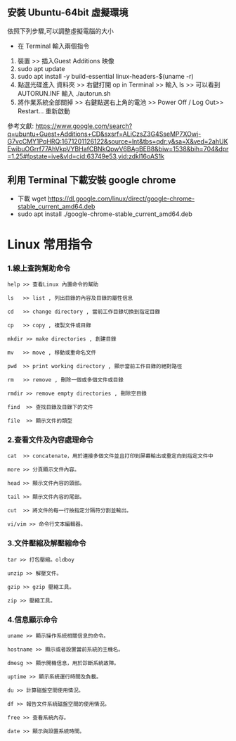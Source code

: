 ## 安裝 Ubuntu-64bit  虛擬環境
    
依照下列步驟,可以調整虛擬電腦的大小    
* 在 Terminal 輸入兩個指令 
1.    裝置 >> 插入Guest Additions 映像
2.    sudo apt update
3.    sudo apt install -y build-essential linux-headers-$(uname -r)
4.    點選光碟進入 資料夾 >> 右鍵打開 op in Terminal >> 輸入 ls >> 可以看到 AUTORUN.INF 輸入 ./autorun.sh
5.    將作業系統全部關掉 >> 右鍵點選右上角的電池 >> Power Off / Log Out>> Restart... 重新啟動

參考文獻: https://www.google.com/search?q=ubuntu+Guest+Additions+CD&sxsrf=ALiCzsZ3G4SseMP7XOwj-G7vcCMY1PqHRQ:1671201126122&source=lnt&tbs=qdr:y&sa=X&ved=2ahUKEwibuOGrrf77AhVkpVYBHafCBNkQpwV6BAgBEB8&biw=1538&bih=704&dpr=1.25#fpstate=ive&vld=cid:63749e53,vid:zdkl16oAS1k


## 利用 Terminal 下載安裝 google chrome
* 下載 wget https://dl.google.com/linux/direct/google-chrome-stable_current_amd64.deb
* sudo apt install ./google-chrome-stable_current_amd64.deb

# Linux 常用指令

### 1.線上查詢幫助命令

    help >> 查看Linux 內置命令的幫助

    ls   >> list , 列出目錄的內容及目錄的屬性信息

    cd	 >> change directory , 當前工作目錄切換到指定目錄

    cp	 >> copy , 複製文件或目錄

    mkdir >> make directories , 創建目錄

    mv	 >> move , 移動或重命名文件

    pwd	 >> print working directory , 顯示當前工作目錄的絕對路徑 

    rm	 >> remove , 刪除一個或多個文件或目錄

    rmdir >> remove empty directories , 刪除空目錄

    find  >> 查找目錄及目錄下的文件

    file  >> 顯示文件的類型

### 2.查看文件及內容處理命令

    cat  >> concatenate，用於連接多個文件並且打印到屏幕輸出或重定向到指定文件中

    more >> 分頁顯示文件內容。

    head >> 顯示文件內容的頭部。

    tail >> 顯示文件內容的尾部。

    cut  >> 將文件的每一行按指定分隔符分割並輸出。

    vi/vim >> 命令行文本編輯器。

### 3.文件壓縮及解壓縮命令

    tar >> 打包壓縮。oldboy

    unzip >> 解壓文件。

    gzip >> gzip 壓縮工具。

    zip >> 壓縮工具。

### 4.信息顯示命令

    uname >> 顯示操作系統相關信息的命令。

    hostname >> 顯示或者設置當前系統的主機名。

    dmesg >> 顯示開機信息，用於診斷系統故障。

    uptime >> 顯示系統運行時間及負載。

    du >> 計算磁盤空間使用情況。

    df >> 報告文件系統磁盤空間的使用情況。

    free >> 查看系統內存。

    date >> 顯示與設置系統時間。

